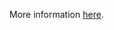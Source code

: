 More information [here](https://docs.bridgecrew.io/docs/ensure-that-azure-defender-is-set-to-on-for-azure-sql-database-servers).

